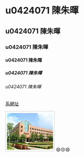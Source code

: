 # u0424071 陳朱暉
## u0424071 陳朱暉
### u0424071 陳朱暉
#### u0424071 陳朱暉
##### u0424071 陳朱暉
###### u0424071 陳朱暉

[系網址](http://www.mis.nkfust.edu.tw/)
 
 ![管院](3p2.jpg "資管")
:smile::cry::smile:
